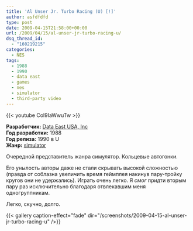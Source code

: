 ```yaml
---
title: 'Al Unser Jr. Turbo Racing (U) [!]'
author: asfdfdfd
type: post
date: 2009-04-15T21:58:00+00:00
url: /2009/04/15/al-unser-jr-turbo-racing-u/
dsq_thread_id:
  - "160219215"
categories:
  - NES
tags:
  - 1988
  - 1990
  - data east
  - games
  - nes
  - simulator
  - third-party video
---
```

{{< youtube Col9IaWwuTw >}}

**Разработчик:** [Data East USA, Inc][1]  
**Год разработки:** 1988  
**Год релиза:** 1990 в U  
**Жанр:** [simulator][2] 

Очередной представитель жанра симулятор. Кольцевые автогонки. 

Его унылость авторы даже не стали скрывать высокой сложностью (правда от соблазна увеличить время геймплея накинув пару-тройку кругов они не удержались). Играть очень легко. Я _смог_ придти вторым пару раз исключительно благодаря отвлекавшим меня одногруппникам.

Легко, скучно, долго.

<!--more-->

{{< gallery caption-effect="fade" dir="/screenshots/2009-04-15-al-unser-jr-turbo-racing-u" />}}

 [1]: http://en.wikipedia.org/wiki/Data_East
 [2]: http://en.wikipedia.org/wiki/Simulator